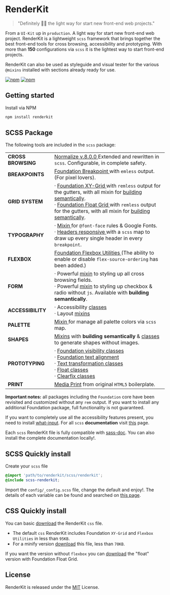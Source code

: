 # RenderKit

> "Definitely 👌🏽 the light way for start new front-end web projects."

From a `UI-Kit` up in `production`. A light way for start new front-end web project.
RenderKit is a lightweight `scss` framework that brings together the best front-end tools for cross browsing, accessibility and prototyping. With more than **150** configurations via `scss` it is the lightest way to start front-end projects.

RenderKit can also be used as styleguide and visual tester for the various `@mixins` installed with sections already ready for use.

[![npm](https://img.shields.io/npm/v/renderkit.svg)](https://www.npmjs.com/package/renderkit)
[![npm](https://img.shields.io/npm/l/renderkit.svg)](https://www.npmjs.com/package/renderkit)

## Getting started

Install via NPM

```bash
npm install renderkit
```

## SCSS Package

The following tools are included in the `scss` package:

<table>
    <tr>
        <td>
            <strong>CROSS BROWSING</strong>
        </td>
        <td>
            <a href="https://github.com/necolas/normalize.css">
              Normalize v.8.0.0
            </a>
            Extended and rewritten in <code>scss</code>. Configurable, in complete safety.
        </td>
    </tr>
    <tr>
        <td>
            <strong>BREAKPOINTS</strong>
        </td>
        <td>
            <a href="https://foundation.zurb.com/sites/docs/media-queries.html#changing-the-breakpoints">
                Foundation Breakpoint
            </a>
            with <code>emless</code> output. (For pixel lovers).
        </td>
    </tr>
    <tr>
        <td>
            <strong>GRID SYSTEM</strong>
        </td>
        <td>
            &middot;
            <a href="https://foundation.zurb.com/sites/docs/xy-grid.html">
                Foundation XY-Grid
            </a>
            with <code>remless</code> output for the gutters, with all mixin for <a href="https://foundation.zurb.com/sites/docs/xy-grid.html#building-semantically">building semantically</a>. <br />
            &middot;
            <a href="https://foundation.zurb.com/sites/docs/grid.html">
                Foundation Float Grid
            </a>
            with <code>remless</code> output for the gutters, with all mixin for <a href="https://foundation.zurb.com/sites/docs/grid.html#building-semantically">building semantically</a>.
        </td>
    </tr>
    <tr>
        <td>
            <strong>TYPOGRAPHY</strong>
        </td>
        <td>
            &middot;
            <a href="https://matteobertoldo.github.io/renderkit/sassdoc/index.html#_global%20renderkit-mixin-global-fonts">
                Mixin
            </a>
            for <code>@font-face</code> rules & Google Fonts. <br/>
            &middot;
            <a href="https://matteobertoldo.github.io/renderkit/sassdoc/index.html#typography-mixin-headers-style-bp">
                Headers responsive
            </a>
            with a <code>scss</code> map to draw up every single header in every <code>breakpoint</code>.
        </td>
    </tr>
    <tr>
        <td>
            <strong>FLEXBOX</strong>
        </td>
        <td>
            <a href="https://foundation.zurb.com/sites/docs/flexbox-utilities.html">
                Foundation Flexbox Utilities
            </a>
            (The ability to enable or disable <code>flex-source-ordering</code> has been added.)
        </td>
    </tr>
    <tr>
        <td>
            <strong>FORM</strong>
        </td>
        <td>
            &middot;
            Powerful <a href="https://matteobertoldo.github.io/renderkit/sassdoc/index.html#_global%20renderkit-mixin-form-style">mixin</a> to styling up all cross browsing fields. <br />
            &middot;
            Powerful <a href="https://matteobertoldo.github.io/renderkit/sassdoc/index.html#_global%20renderkit-mixin-checkbox-radio-classes">mixin</a> to styling up checkbox & radio without <code>js</code>. Available with <strong>building semantically</strong>.
        </td>
    </tr>
    <tr>
        <td>
            <strong>ACCESSIBILITY</strong>
        </td>
        <td>
            &middot;
            Accessibility <a href="https://matteobertoldo.github.io/renderkit/sassdoc/index.html#mixin-accessibility-classes">classes</a> <br/>
            &middot;
            Layout <a href="https://matteobertoldo.github.io/renderkit/sassdoc/index.html#layout-mixin">mixins</a>
        </td>
    </tr>
    <tr>
        <td>
            <strong>PALETTE</strong>
        </td>
        <td>
            <a href="https://matteobertoldo.github.io/renderkit/sassdoc/index.html#_global%20renderkit-mixin-colors-palette">
                Mixin
            </a>
            for manage all palette colors via <code>scss</code> map.
        </td>
    </tr>
    <tr>
        <td>
            <strong>SHAPES</strong>
        </td>
        <td>
            <a href="https://matteobertoldo.github.io/renderkit/sassdoc/index.html#shapes-mixin">Mixins</a>
            with <strong>building semantically</strong> &amp; <a href="https://matteobertoldo.github.io/renderkit/sassdoc/index.html#_global%20renderkit-mixin-shape-classes">classes</a> to generate shapes without images.
        </td>
    </tr>
    <tr>
        <td>
            <strong>PROTOTYPING</strong>
        </td>
        <td>
            &middot;
            <a href="https://foundation.zurb.com/sites/docs/visibility.html">
                Foundation visibility classes
            </a> <br />
            &middot;
            <a href="https://foundation.zurb.com/sites/docs/typography-helpers.html#text-alignment">
                Foundation text alignment
            </a> <br />
            &middot;
            <a href="https://matteobertoldo.github.io/renderkit/sassdoc/index.html#typography-mixin-text-transform-classes">Text transformation classes</a> <br />
            &middot;
            <a href="https://matteobertoldo.github.io/renderkit/sassdoc/index.html#_global%20renderkit-mixin-float-classes">Float classes</a> <br />
            &middot;
            <a href="https://matteobertoldo.github.io/renderkit/sassdoc/index.html#_global%20renderkit-mixin-clearfix-classes">Clearfix classes</a>
        </td>
    </tr>
    <tr>
        <td>
            <strong>PRINT</strong>
        </td>
        <td>
            <a href="https://github.com/h5bp/html5-boilerplate/blob/master/src/css/main.css">Media Print</a>
            from original <code>HTML5</code> boilerplate.
        </td>
    </tr>
</table>

**Important notes:**
all packages including the `Foundation` core have been revisited and customized without any `rem` output. If you want to install any additional Foundation package, full functionality is not guaranteed.

If you want to completely use all the accessibility features present, you need to install [what-input](https://github.com/ten1seven/what-input).
For all `scss` **documentation** visit [this](https://matteobertoldo.github.io/renderkit/sassdoc/index.html) page.

Each `scss` RenderKit file is fully compatible with [sass-doc](http://sassdoc.com). You can also install the complete documentation locally!.

## SCSS Quickly install
Create your `scss` file

```scss
@import 'path/to/renderkit/scss/renderkit';
@include scss-renderkit;
```
Import the `config/_config.scss` file, change the default and enjoy!. The details of each variable can be found and searched on [this page](https://matteobertoldo.github.io/renderkit/sassdoc/index.html).

## CSS Quickly install

You can basic [download](https://raw.github.com/matteobertoldo/renderkit/dist/css/renderkit.css) the RenderKit `css` file.
-   The default `css` RenderKit includes Foundation `XY-Grid` and `Flexbox Utilities` in less than `95KB`.
-   For a minify version [download](https://raw.github.com/matteobertoldo/renderkit/dist/css/renderkit.css) this file, less than `70KB`.

If you want the version without `flexbox` you can [download](https://raw.github.com/matteobertoldo/renderkit/dist/css/renderkit-float.css) the "float" version with Foundation Float Grid.

## License

RenderKit is released under the [MIT](https://opensource.org/licenses/MIT) License.
